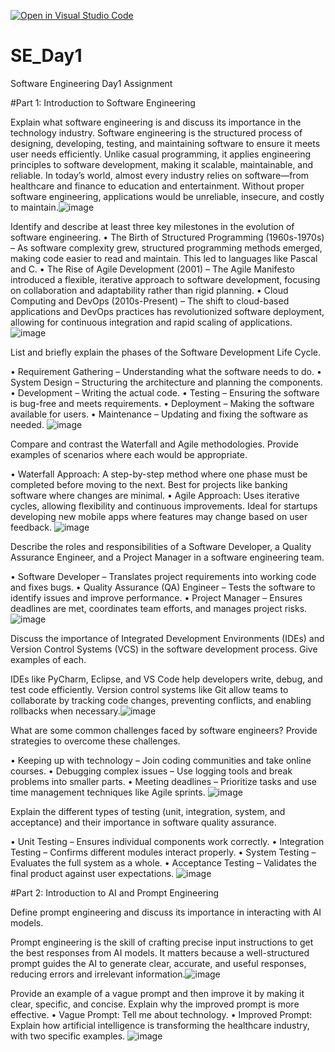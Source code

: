 [![Open in Visual Studio Code](https://classroom.github.com/assets/open-in-vscode-2e0aaae1b6195c2367325f4f02e2d04e9abb55f0b24a779b69b11b9e10269abc.svg)](https://classroom.github.com/online_ide?assignment_repo_id=18459388&assignment_repo_type=AssignmentRepo)
# SE_Day1
Software Engineering Day1 Assignment

#Part 1: Introduction to Software Engineering


Explain what software engineering is and discuss its importance in the technology industry.
Software engineering is the structured process of designing, developing, testing, and maintaining software to ensure it meets user needs efficiently. Unlike casual programming, it applies engineering principles to software development, making it scalable, maintainable, and reliable. In today’s world, almost every industry relies on software—from healthcare and finance to education and entertainment. Without proper software engineering, applications would be unreliable, insecure, and costly to maintain.![image](https://github.com/user-attachments/assets/448fb1da-c9b4-41ae-ab7a-43978f3ebece)



Identify and describe at least three key milestones in the evolution of software engineering.
•	The Birth of Structured Programming (1960s-1970s) – As software complexity grew, structured programming methods emerged, making code easier to read and maintain. This led to languages like Pascal and C.
•	The Rise of Agile Development (2001) – The Agile Manifesto introduced a flexible, iterative approach to software development, focusing on collaboration and adaptability rather than rigid planning.
•	Cloud Computing and DevOps (2010s-Present) – The shift to cloud-based applications and DevOps practices has revolutionized software deployment, allowing for continuous integration and rapid scaling of applications.
![image](https://github.com/user-attachments/assets/9e16507a-1cb3-4275-9313-437db7e06598)


List and briefly explain the phases of the Software Development Life Cycle.

•	Requirement Gathering – Understanding what the software needs to do.
•	System Design – Structuring the architecture and planning the components.
•	Development – Writing the actual code.
•	Testing – Ensuring the software is bug-free and meets requirements.
•	Deployment – Making the software available for users.
•	Maintenance – Updating and fixing the software as needed.
![image](https://github.com/user-attachments/assets/46890bd2-9318-4a5f-a167-7631225feebd)


Compare and contrast the Waterfall and Agile methodologies. Provide examples of scenarios where each would be appropriate.

•	Waterfall Approach: A step-by-step method where one phase must be completed before moving to the next. Best for projects like banking software where changes are minimal.
•	Agile Approach: Uses iterative cycles, allowing flexibility and continuous improvements. Ideal for startups developing new mobile apps where features may change based on user feedback.
![image](https://github.com/user-attachments/assets/2b53b828-5510-4d03-a4a6-3edd6ab0f485)


Describe the roles and responsibilities of a Software Developer, a Quality Assurance Engineer, and a Project Manager in a software engineering team.

•	Software Developer – Translates project requirements into working code and fixes bugs.
•	Quality Assurance (QA) Engineer – Tests the software to identify issues and improve performance.
•	Project Manager – Ensures deadlines are met, coordinates team efforts, and manages project risks.
![image](https://github.com/user-attachments/assets/deb9d262-020d-4032-9a0a-04ad5d99c3ae)


Discuss the importance of Integrated Development Environments (IDEs) and Version Control Systems (VCS) in the software development process. Give examples of each.

IDEs like PyCharm, Eclipse, and VS Code help developers write, debug, and test code efficiently. Version control systems like Git allow teams to collaborate by tracking code changes, preventing conflicts, and enabling rollbacks when necessary.![image](https://github.com/user-attachments/assets/1fa0a1e8-cd8b-40ca-8740-139ddb1344eb)

What are some common challenges faced by software engineers? Provide strategies to overcome these challenges.

•	Keeping up with technology – Join coding communities and take online courses.
•	Debugging complex issues – Use logging tools and break problems into smaller parts.
•	Meeting deadlines – Prioritize tasks and use time management techniques like Agile sprints.
![image](https://github.com/user-attachments/assets/512b4d67-668c-41f7-b27b-4e61ed4de04d)


Explain the different types of testing (unit, integration, system, and acceptance) and their importance in software quality assurance.

•	Unit Testing – Ensures individual components work correctly.
•	Integration Testing – Confirms different modules interact properly.
•	System Testing – Evaluates the full system as a whole.
•	Acceptance Testing – Validates the final product against user expectations.
![image](https://github.com/user-attachments/assets/fba841c2-1d94-4bb8-9842-54fd6ab9002a)

#Part 2: Introduction to AI and Prompt Engineering




Define prompt engineering and discuss its importance in interacting with AI models.

Prompt engineering is the skill of crafting precise input instructions to get the best responses from AI models. It matters because a well-structured prompt guides the AI to generate clear, accurate, and useful responses, reducing errors and irrelevant information.![image](https://github.com/user-attachments/assets/c86bd867-4cb7-4817-b502-98bb1d37f469)


Provide an example of a vague prompt and then improve it by making it clear, specific, and concise. Explain why the improved prompt is more effective.
•	Vague Prompt: Tell me about technology.
•	Improved Prompt: Explain how artificial intelligence is transforming the healthcare industry, with two specific examples.
![image](https://github.com/user-attachments/assets/b4fba8b1-f817-4435-bf4a-02ccd9dd41a6)
